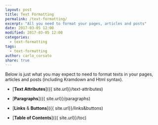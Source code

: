 ```yaml
---
layout: post
title: Text Formatting
permalink: /text-formatting/
excerpt: "All you need to format your pages, articles and posts"
date: 2017-03-05 12:00
modified: 2017-03-05 12:00
categories:
  - text-formatting
tags:
  - text-formatting
author: carlo_corsato
share: true
---
```


Below is just what you may expect to need to format texts in your pages, articles and posts (including Kramdown and Html syntax).


* [**Text Attributes**]({{ site.url}}/text-attributes)

* [**Paragraphs**]({{ site.url}}/paragraphs)

* [**Links** & **Buttons**]({{ site.url}}/links&buttons)

* [**Table of Contents**]({{ site.url}}/toc)
